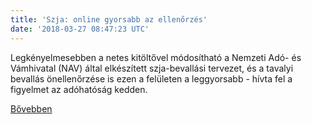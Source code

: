 ```yaml
---
title: 'Szja: online gyorsabb az ellenőrzés'
date: '2018-03-27 08:47:23 UTC'
---
```


Legkényelmesebben a netes kitöltővel módosítható a Nemzeti Adó- és Vámhivatal (NAV) által elkészített szja-bevallási tervezet, és a tavalyi bevallás önellenőrzése is ezen a felületen a leggyorsabb - hívta fel a figyelmet az adóhatóság kedden.


[Bővebben](https://ift.tt/2pIsEbM)
